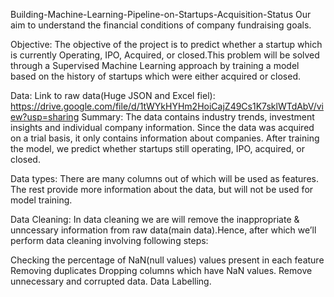 Building-Machine-Learning-Pipeline-on-Startups-Acquisition-Status
Our aim to understand the financial conditions of company fundraising goals.

Objective:
The objective of the project is to predict whether a startup which is currently Operating, IPO, Acquired, or closed.This problem will be solved through a Supervised Machine Learning approach by training a model based on the history of startups which were either acquired or closed.

Data:
Link to raw data(Huge JSON and Excel fiel):
       https://drive.google.com/file/d/1tWYkHYHm2HoiCajZ49Cs1K7sklWTdAbV/view?usp=sharing
Summary:
The data contains industry trends, investment insights and individual company information. Since the data was acquired on a trial basis, it only contains information about companies. After training the model, we predict whether startups still operating, IPO, acquired, or closed.

Data types:
There are many columns out of which will be used as features. The rest provide more information about the data, but will not be used for model training.

Data Cleaning:
In data cleaning we are will remove the inappropriate & unncessary information from raw data(main data).Hence, after which we’ll perform data cleaning involving following steps:

Checking the percentage of NaN(null values) values present in each feature
Removing duplicates
Dropping columns which have NaN values.
Remove unnecessary and corrupted data.
Data Labelling.
